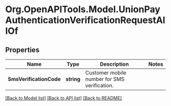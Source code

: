 # Org.OpenAPITools.Model.UnionPayAuthenticationVerificationRequestAllOf
## Properties

Name | Type | Description | Notes
------------ | ------------- | ------------- | -------------
**SmsVerificationCode** | **string** | Customer mobile number for SMS verification. | 

[[Back to Model list]](../README.md#documentation-for-models) [[Back to API list]](../README.md#documentation-for-api-endpoints) [[Back to README]](../README.md)

